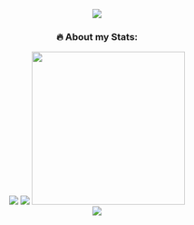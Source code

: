 <p align="center"> 
    <img src="https://readme-typing-svg.herokuapp.com?font=Montserrat&size=24&duration=4000&color=F7BF2E&center=true&multiline=true&width=800&height=150&lines=Welcome+to+my+Github+profile;My+name+is+Egor+Gershevskiy;I'm+Data+Engineer;I'm+currently+studying+at+the+Data+Science" </a>
</p>

<!--
**HEKOCMOC/HEKOCMOC** is a ✨ _special_ ✨ repository because its `README.md` (this file) appears on your GitHub profile.

Here are some ideas to get you started:

- 🔭 I’m currently working on ...
- 🌱 I’m currently learning ...
- 👯 I’m looking to collaborate on ...
- 🤔 I’m looking for help with ...
- 💬 Ask me about ...
- 📫 How to reach me: ...
- 😄 Pronouns: ...
- ⚡ Fun fact: ...
-->

### <p align="center"> :fire: About my Stats: </p>

<p align="center">
    <img src="http://github-readme-streak-stats.herokuapp.com?user=HEKOCMOC&theme=great-gatsby&date_format=M%20j%5B%2C%20Y%5D">
    <img src="https://github-readme-stats.vercel.app/api?username=HEKOCMOC&show_icons=true&theme=great-gatsby&hide_rank=False&custom_title=Stats">
    <img src="https://activity-graph.herokuapp.com/graph?username=HEKOCMOC&bg_color=000000&line=ED7409&point=EDD809&color=DFA90C&hide_title=true" height="270px"> <br/>
    <img src="https://github-readme-stats.vercel.app/api/top-langs/?username=HEKOCMOC&layout=compact&theme=great-gatsby&langs_count=5">
</p>
